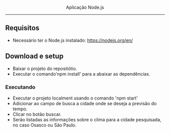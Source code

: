 <p align="center">
  Aplicação Node.js
</p>

___

## Requisitos

- Necessário ter o Node.js instalado: https://nodejs.org/en/

## Download e setup

- Baixar o projeto do repositótio.
- Executar o comando'npm install' para a abaixar as dependências.

### Executando

- Executar o projeto localment usando o comando 'npm start'
- Adicionar ao campo de busca a cidade onde se deseja a previsão do tempo.
- Clicar no botão buscar.
- Serão listadas as informações sobre o clima para a cidade pesquisada,
  no caso Osasco ou São Paulo.
  





